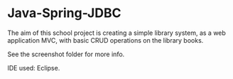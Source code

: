 # Java-Spring-JDBC

The aim of this school project is creating a simple library system, as a web application MVC, with basic CRUD operations on the library books.

See the screenshot folder for more info.

IDE used: Eclipse.
